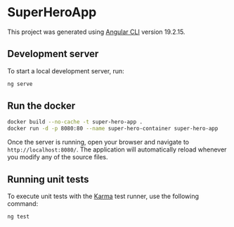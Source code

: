 # SuperHeroApp

This project was generated using [Angular CLI](https://github.com/angular/angular-cli) version 19.2.15.

## Development server

To start a local development server, run:

```bash
ng serve
```

## Run the docker

```bash
docker build --no-cache -t super-hero-app .
docker run -d -p 8080:80 --name super-hero-container super-hero-app
```

Once the server is running, open your browser and navigate to `http://localhost:8080/`. The application will automatically reload whenever you modify any of the source files.


## Running unit tests

To execute unit tests with the [Karma](https://karma-runner.github.io) test runner, use the following command:

```bash
ng test
```
